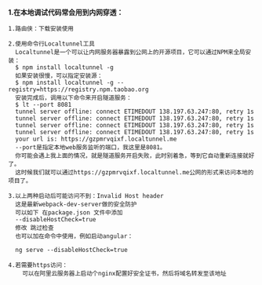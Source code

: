 

**1.在本地调试代码常会用到内网穿透：**

    1.路由侠：下载安装使用
    
    2.使用命令行Localtunnel工具
      Localtunnel是一个可以让内网服务器暴露到公网上的开源项目，它可以通过NPM来全局安装：
      $ npm install localtunnel -g
      如果安装很慢，可以指定安装源：
      $ npm install localtunnel -g --registry=https://registry.npm.taobao.org
      安装完成后，调用以下命令来开启隧道服务：
      $ lt --port 8081
      tunnel server offline: connect ETIMEDOUT 138.197.63.247:80, retry 1s
      tunnel server offline: connect ETIMEDOUT 138.197.63.247:80, retry 1s
      tunnel server offline: connect ETIMEDOUT 138.197.63.247:80, retry 1s
      tunnel server offline: connect ETIMEDOUT 138.197.63.247:80, retry 1s
      your url is: https://gzpmrvqixf.localtunnel.me
      --port是指定本地web服务监听的端口，我这里是8081。
      你可能会遇上我上面的情况，就是隧道服务开启失败，此时别着急，等到它自动重新连接就好了。
      这时候我们就可以通过https://gzpmrvqixf.localtunnel.me公网的形式来访问本地的项目了。

    3.以上两种启动后可能访问不到：Invalid Host header
      这是最新webpack-dev-server做的安全防护
      可以如下 在package.json 文件中添加
      --disableHostCheck=true
      修改 跳过检查
      也可以加在命令中使用，例如启动angular：
      
      ng serve --disableHostCheck=true

    4.若需要https访问：
        可以在阿里云服务器上启动个nginx配置好安全证书，然后将域名转发至该地址
      
